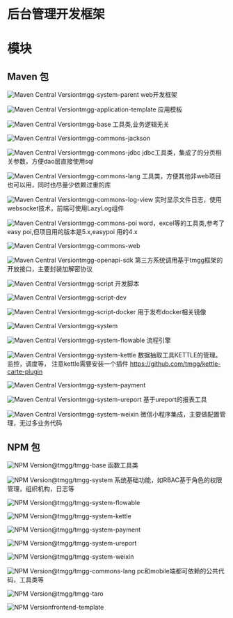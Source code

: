 # 后台管理开发框架

# 模块
## Maven 包
 
![Maven Central Version](https://img.shields.io/maven-central/v/io.github.tmgg/tmgg-system-parent)tmgg-system-parent
web开发框架
 
![Maven Central Version](https://img.shields.io/maven-central/v/io.github.tmgg/tmgg-application-template)tmgg-application-template
应用模板
 
![Maven Central Version](https://img.shields.io/maven-central/v/io.github.tmgg/tmgg-base)tmgg-base
工具类,业务逻辑无关
 
![Maven Central Version](https://img.shields.io/maven-central/v/io.github.tmgg/tmgg-commons-jackson)tmgg-commons-jackson
 
![Maven Central Version](https://img.shields.io/maven-central/v/io.github.tmgg/tmgg-commons-jdbc)tmgg-commons-jdbc
jdbc工具类，集成了的分页相关参数，方便dao层直接使用sql
 
![Maven Central Version](https://img.shields.io/maven-central/v/io.github.tmgg/tmgg-commons-lang)tmgg-commons-lang
工具类，方便其他非web项目也可以用，同时也尽量少依赖过重的库
 
![Maven Central Version](https://img.shields.io/maven-central/v/io.github.tmgg/tmgg-commons-log-view)tmgg-commons-log-view
实时显示文件日志，使用websocket技术，前端可使用LazyLog组件
 
![Maven Central Version](https://img.shields.io/maven-central/v/io.github.tmgg/tmgg-commons-poi)tmgg-commons-poi
word，excel等的工具类,参考了easy poi,但项目用的版本是5.x,easypoi 用的4.x
 
![Maven Central Version](https://img.shields.io/maven-central/v/io.github.tmgg/tmgg-commons-web)tmgg-commons-web
 
![Maven Central Version](https://img.shields.io/maven-central/v/io.github.tmgg/tmgg-openapi-sdk)tmgg-openapi-sdk
第三方系统调用基于tmgg框架的开放接口，主要封装加解密协议
 
![Maven Central Version](https://img.shields.io/maven-central/v/io.github.tmgg/tmgg-script)tmgg-script
开发脚本
 
![Maven Central Version](https://img.shields.io/maven-central/v/io.github.tmgg/tmgg-script-dev)tmgg-script-dev
 
![Maven Central Version](https://img.shields.io/maven-central/v/io.github.tmgg/tmgg-script-docker)tmgg-script-docker
用于发布docker相关镜像
 
![Maven Central Version](https://img.shields.io/maven-central/v/io.github.tmgg/tmgg-system)tmgg-system
 
![Maven Central Version](https://img.shields.io/maven-central/v/io.github.tmgg/tmgg-system-flowable)tmgg-system-flowable
流程引擎
 
![Maven Central Version](https://img.shields.io/maven-central/v/io.github.tmgg/tmgg-system-kettle)tmgg-system-kettle
数据抽取工具KETTLE的管理。监控，调度等， 注意kettle需要安装一个插件 https://github.com/tmgg/kettle-carte-plugin
 
![Maven Central Version](https://img.shields.io/maven-central/v/io.github.tmgg/tmgg-system-payment)tmgg-system-payment
 
![Maven Central Version](https://img.shields.io/maven-central/v/io.github.tmgg/tmgg-system-ureport)tmgg-system-ureport
基于ureport的报表工具
 
![Maven Central Version](https://img.shields.io/maven-central/v/io.github.tmgg/tmgg-system-weixin)tmgg-system-weixin
微信小程序集成，主要做配置管理，无过多业务代码
## NPM 包
 
 ![NPM Version](https://img.shields.io/npm/v/@tmgg/tmgg-base)@tmgg/tmgg-base
函数工具类
 
 ![NPM Version](https://img.shields.io/npm/v/@tmgg/tmgg-system)@tmgg/tmgg-system
系统基础功能，如RBAC基于角色的权限管理，组织机构，日志等
 
 ![NPM Version](https://img.shields.io/npm/v/@tmgg/tmgg-system-flowable)@tmgg/tmgg-system-flowable
 
 ![NPM Version](https://img.shields.io/npm/v/@tmgg/tmgg-system-kettle)@tmgg/tmgg-system-kettle
 
 ![NPM Version](https://img.shields.io/npm/v/@tmgg/tmgg-system-payment)@tmgg/tmgg-system-payment
 
 ![NPM Version](https://img.shields.io/npm/v/@tmgg/tmgg-system-ureport)@tmgg/tmgg-system-ureport
 
 ![NPM Version](https://img.shields.io/npm/v/@tmgg/tmgg-system-weixin)@tmgg/tmgg-system-weixin
 
 ![NPM Version](https://img.shields.io/npm/v/@tmgg/tmgg-commons-lang)@tmgg/tmgg-commons-lang
pc和mobile端都可依赖的公共代码，工具类等
 
 ![NPM Version](https://img.shields.io/npm/v/@tmgg/tmgg-taro)@tmgg/tmgg-taro
 
 ![NPM Version](https://img.shields.io/npm/v/frontend-template)frontend-template



